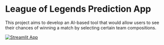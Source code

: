 # League of Legends Prediction App

This project aims to develop an AI-based tool that would allow users to see their chances of winning a match by selecting certain team compositions.

[![Streamlit App](https://static.streamlit.io/badges/streamlit_badge_black_white.svg)](https://share.streamlit.io/kincheong/streamlit_lol/main/main.py)
